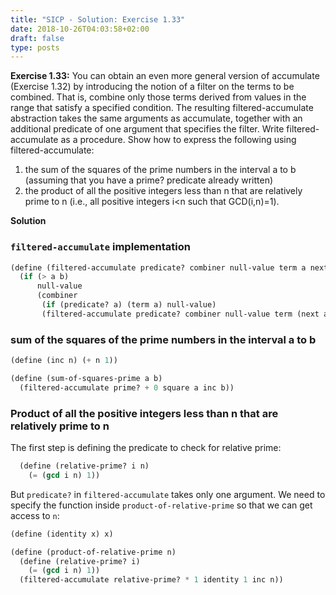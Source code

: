 ```yaml
---
title: "SICP - Solution: Exercise 1.33"
date: 2018-10-26T04:03:58+02:00
draft: false
type: posts
---
```


**Exercise 1.33:** You can obtain an even more general version of accumulate (Exercise 1.32) by introducing the notion of a filter on the terms to be combined. That is, combine only those terms derived from values in the range that satisfy a specified condition. The resulting filtered-accumulate abstraction takes the same arguments as accumulate, together with an additional predicate of one argument that specifies the filter. Write filtered-accumulate as a procedure. Show how to express the following using filtered-accumulate:

1. the sum of the squares of the prime numbers in the interval a to b (assuming that you have a prime? predicate already written)
2. the product of all the positive integers less than n that are relatively prime to n (i.e., all positive integers i<n such that GCD(i,n)=1).

**Solution**

### `filtered-accumulate` implementation

```scheme
(define (filtered-accumulate predicate? combiner null-value term a next b)
  (if (> a b)
      null-value
      (combiner
       (if (predicate? a) (term a) null-value)
       (filtered-accumulate predicate? combiner null-value term (next a) next b))))
```

### sum of the squares of the prime numbers in the interval a to b

```scheme
(define (inc n) (+ n 1))

(define (sum-of-squares-prime a b)
  (filtered-accumulate prime? + 0 square a inc b))
```

### Product of all the positive integers less than n that are relatively prime to n

The first step is defining the predicate to check for relative prime:

```scheme
  (define (relative-prime? i n)
    (= (gcd i n) 1))
```

But `predicate?` in `filtered-accumulate` takes only one argument. We need to specify the function inside `product-of-relative-prime` so that we can get access to `n`:

```scheme
(define (identity x) x)

(define (product-of-relative-prime n)
  (define (relative-prime? i)
    (= (gcd i n) 1))
  (filtered-accumulate relative-prime? * 1 identity 1 inc n))
```
